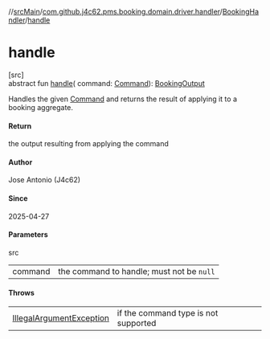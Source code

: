 //[srcMain](../../../index.md)/[com.github.j4c62.pms.booking.domain.driver.handler](../index.md)/[BookingHandler](index.md)/[handle](handle.md)

# handle

[src]\
abstract fun [handle](handle.md)(
command: [Command](../../com.github.j4c62.pms.booking.domain.driver.command/-command/index.md)): [BookingOutput](../../com.github.j4c62.pms.booking.domain.driver.output/-booking-output/index.md)

Handles the given [Command](../../com.github.j4c62.pms.booking.domain.driver.command/-command/index.md) and returns the
result of applying it to a booking aggregate.

#### Return

the output resulting from applying the command

#### Author

Jose Antonio (J4c62)

#### Since

2025-04-27

#### Parameters

src

|         |                                           |
|---------|-------------------------------------------|
| command | the command to handle; must not be `null` |

#### Throws

|                                                                                                               |                                      |
|---------------------------------------------------------------------------------------------------------------|--------------------------------------|
| [IllegalArgumentException](https://docs.oracle.com/javase/8/docs/api/java/lang/IllegalArgumentException.html) | if the command type is not supported |